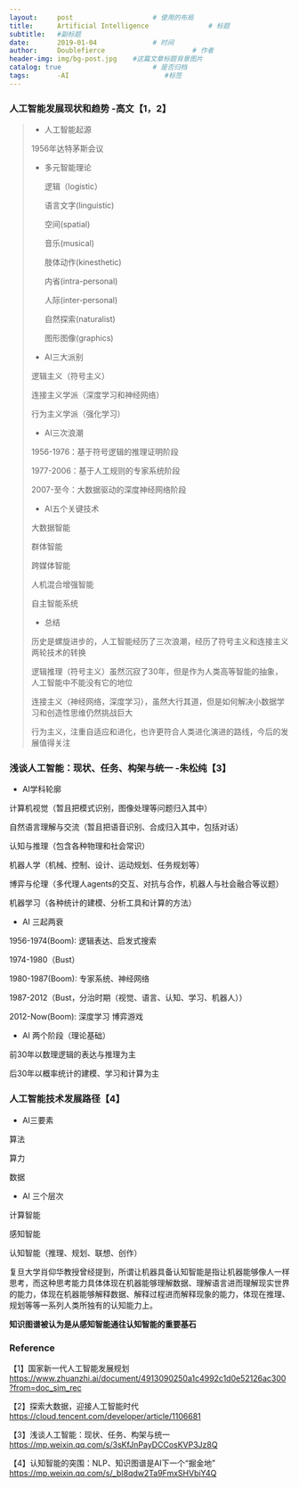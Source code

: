 ```yaml
---
layout:     post                    # 使用的布局
title:      Artificial Intelligence               # 标题 
subtitle:   #副标题
date:       2019-01-04              # 时间
author:     Doublefierce                      # 作者
header-img: img/bg-post.jpg    #这篇文章标题背景图片
catalog: true                       # 是否归档
tags:       -AI                        #标签
---
```


### 人工智能发展现状和趋势 -高文【1，2】

> - 人工智能起源
>
> 1956年达特茅斯会议
>
> - 多元智能理论
>
>   逻辑（logistic）
>
>   语言文字(linguistic)
>
>   空间(spatial)
>
>   音乐(musical)
>
>   肢体动作(kinesthetic)
>
>   内省(intra-personal)
>
>   人际(inter-personal)
>
>   自然探索(naturalist)
>
>   图形图像(graphics)
>
> - AI三大派别
>
> 逻辑主义（符号主义）
>
> 连接主义学派（深度学习和神经网络）
>
> 行为主义学派（强化学习）
>
> - AI三次浪潮
>
> 1956-1976：基于符号逻辑的推理证明阶段
>
> 1977-2006：基于人工规则的专家系统阶段
>
> 2007-至今：大数据驱动的深度神经网络阶段
>
> - AI五个关键技术
>
> 大数据智能
>
> 群体智能
>
> 跨媒体智能
>
> 人机混合增强智能
>
> 自主智能系统
>
> - 总结
>
> 历史是螺旋进步的，人工智能经历了三次浪潮，经历了符号主义和连接主义两轮技术的转换
>
> 逻辑推理（符号主义）虽然沉寂了30年，但是作为人类高等智能的抽象，人工智能中不能没有它的地位
>
> 连接主义（神经网络，深度学习），虽然大行其道，但是如何解决小数据学习和创造性思维仍然挑战巨大
>
> 行为主义，注重自适应和进化，也许更符合人类进化演进的路线，今后的发展值得关注

### 浅谈人工智能：现状、任务、构架与统一 -朱松纯【3】

- AI学科轮廓

计算机视觉（暂且把模式识别，图像处理等问题归入其中）

自然语言理解与交流（暂且把语音识别、合成归入其中，包括对话）

认知与推理（包含各种物理和社会常识）

机器人学（机械、控制、设计、运动规划、任务规划等）

博弈与伦理（多代理人agents的交互、对抗与合作，机器人与社会融合等议题）

机器学习（各种统计的建模、分析工具和计算的方法）

- AI 三起两衰

1956-1974(Boom): 逻辑表达、启发式搜索

1974-1980（Bust）

1980-1987(Boom): 专家系统、神经网络

1987-2012（Bust，分治时期（视觉、语言、认知、学习、机器人））

2012-Now(Boom): 深度学习 博弈游戏

- AI 两个阶段（理论基础）

前30年以数理逻辑的表达与推理为主

后30年以概率统计的建模、学习和计算为主

### 人工智能技术发展路径【4】

- AI三要素

算法

算力

数据

- AI 三个层次

计算智能

感知智能

认知智能（推理、规划、联想、创作）

复旦大学肖仰华教授曾经提到，所谓让机器具备认知智能是指让机器能够像人一样思考，而这种思考能力具体体现在机器能够理解数据、理解语言进而理解现实世界的能力，体现在机器能够解释数据、解释过程进而解释现象的能力，体现在推理、规划等等一系列人类所独有的认知能力上。

**知识图谱被认为是从感知智能通往认知智能的重要基石**



### Reference

【1】国家新一代人工智能发展规划 https://www.zhuanzhi.ai/document/4913090250a1c4992c1d0e52126ac300?from=doc_sim_rec

【2】探索大数据，迎接人工智能时代 https://cloud.tencent.com/developer/article/1106681

【3】浅谈人工智能：现状、任务、构架与统一 https://mp.weixin.qq.com/s/3sKfJnPayDCCosKVP3Jz8Q

【4】认知智能的突围：NLP、知识图谱是AI下一个“掘金地”  https://mp.weixin.qq.com/s/_bI8qdw2Ta9FmxSHVbiY4Q



